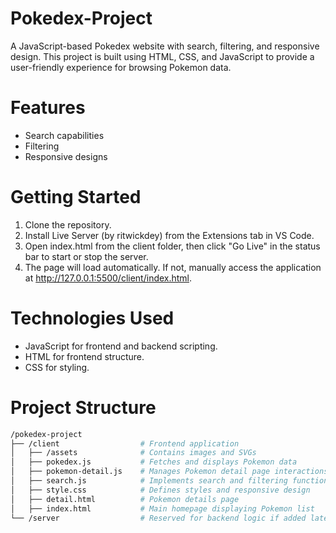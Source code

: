 # Pokedex-Project
A JavaScript-based Pokedex website with search, filtering, and responsive design. This project is built using HTML, CSS, and JavaScript to provide a user-friendly experience for browsing Pokemon data.
# Features
- Search capabilities
- Filtering
- Responsive designs
# Getting Started
1. Clone the repository.
2. Install Live Server (by ritwickdey) from the Extensions tab in VS Code.
3. Open index.html from the client folder, then click "Go Live" in the status bar to start or stop the server.
4. The page will load automatically. If not, manually access the application at http://127.0.0.1:5500/client/index.html.
# Technologies Used
- JavaScript for frontend and backend scripting.
- HTML for frontend structure.
- CSS for styling.
# Project Structure
```bash
/pokedex-project
├── /client                  # Frontend application
│   ├── /assets              # Contains images and SVGs
│   ├── pokedex.js           # Fetches and displays Pokemon data
│   ├── pokemon-detail.js    # Manages Pokemon detail page interactions
│   ├── search.js            # Implements search and filtering functionality
│   ├── style.css            # Defines styles and responsive design
│   ├── detail.html          # Pokemon details page
│   ├── index.html           # Main homepage displaying Pokemon list
└── /server                  # Reserved for backend logic if added later
```
